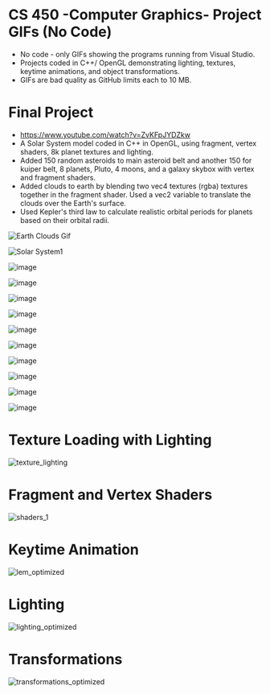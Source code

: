 # CS 450 -Computer Graphics- Project GIFs (No Code)

- No code - only GIFs showing the programs running from Visual Studio.
- Projects coded in C++/ OpenGL demonstrating lighting, textures, keytime animations, and object transformations.
- GIFs are bad quality as GitHub limits each to 10 MB.

# Final Project

- https://www.youtube.com/watch?v=ZvKFpJYDZkw
- A Solar System model coded in C++ in OpenGL, using fragment, vertex shaders, 8k planet textures and lighting. 
- Added 150 random asteroids to main asteroid belt and another 150 for kuiper belt, 8 planets, Pluto, 4 moons, and a galaxy skybox with vertex and fragment shaders.
- Added clouds to earth by blending two vec4 textures (rgba) textures together in the fragment shader.  Used a vec2 variable to translate the clouds over the Earth's surface.
- Used Kepler's third law to calculate realistic orbital periods for planets based on their orbital radii.


![Earth Clouds Gif](https://github.com/Mike11199/GIFs/blob/main/EarthClouds_%20new.gif)

![Solar System1](https://github.com/Mike11199/CS-450-Computer-Graphics-GIFs/assets/91037796/65cbd665-51e0-4e54-9e95-4cfef91b79a0)


![image](https://github.com/Mike11199/CS-450-Computer-Graphics-GIFs/assets/91037796/37a09f28-514f-495c-9836-3bfc32f3280e)

![image](https://github.com/Mike11199/CS-450-Computer-Graphics-GIFs/assets/91037796/70d05c0e-7198-4896-874f-a4a3d15aca74)

![image](https://github.com/Mike11199/CS-450-Computer-Graphics-GIFs/assets/91037796/29b3d8fc-bcce-4296-9e6f-62c1885e053b)

![image](https://github.com/Mike11199/CS-450-Computer-Graphics-GIFs/assets/91037796/02c56eb5-5c52-43fd-bc60-815185140b14)

![image](https://github.com/Mike11199/CS-450-Computer-Graphics-GIFs/assets/91037796/af3c0d45-f118-425a-87de-44488082955e)

![image](https://github.com/Mike11199/CS-450-Computer-Graphics-GIFs/assets/91037796/34f82490-1742-4818-9d54-9e3f0ac901c9)

![image](https://github.com/Mike11199/CS-450-Computer-Graphics-GIFs/assets/91037796/04571333-3aca-4206-881a-8a15f68d990a)

![image](https://github.com/Mike11199/CS-450-Computer-Graphics-GIFs/assets/91037796/0168957a-d35d-43cc-b388-58e6058fa172)

![image](https://github.com/Mike11199/CS-450-Computer-Graphics-GIFs/assets/91037796/acdb53e3-2bc3-4b6d-a5cc-5f4a90ce6a19)

![image](https://github.com/Mike11199/CS-450-Computer-Graphics-GIFs/assets/91037796/42657e8e-1f0e-4a35-89c9-e26564591239)


# Texture Loading with Lighting

![texture_lighting](https://github.com/Mike11199/CS-450-Computer-Graphics-GIFs/assets/91037796/118ba57c-72a7-4004-9a2d-0b452cfa00ec)

# Fragment and Vertex Shaders 

![shaders_1](https://github.com/Mike11199/CS-450-Computer-Graphics-GIFs/assets/91037796/4a4800da-f2de-4776-aa9d-0db7a82238a5)

# Keytime Animation

![lem_optimized](https://github.com/Mike11199/CS-450-Computer-Graphics-GIFs/assets/91037796/c199646d-5dd0-4fcb-95c4-cd13c69545b7)

# Lighting

![lighting_optimized](https://github.com/Mike11199/CS-450-Computer-Graphics-GIFs/assets/91037796/a49ef7c9-48d3-4bd6-88fe-017aaa363d41)

# Transformations

![transformations_optimized](https://github.com/Mike11199/CS-450-Computer-Graphics-GIFs/assets/91037796/a19d6a65-18db-4808-824b-0651cf94e79e)
